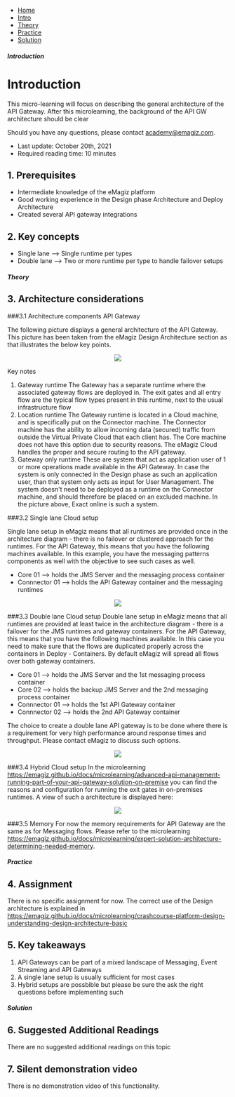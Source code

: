 <div class="ez-academy">
    <div class="ez-academy__body">
        <main class="micro-learning">
        <ul class="doc-nav">
            <li class="doc-nav__item"><a href="../../docs/microlearning/advanced-solution-architecture-index" class="doc-nav__link">Home</a></li>
            <li class="doc-nav__item"><a href="#intro" class="doc-nav__link">Intro</a></li>
            <li class="doc-nav__item"><a href="#theory" class="doc-nav__link">Theory</a></li>
            <li class="doc-nav__item"><a href="#practice" class="doc-nav__link">Practice</a></li>
            <li class="doc-nav__item"><a href="#solution" class="doc-nav__link">Solution</a></li>
        </ul>

<div class="doc">

##### Introduction

# Introduction
This micro-learning will focus on describing the general architecture of the API Gateway. After this microlearning, the background of the API GW architecture should be clear

Should you have any questions, please contact academy@emagiz.com.

- Last update: October 20th, 2021
- Required reading time: 10 minutes

## 1. Prerequisites
- Intermediate knowledge of the eMagiz platform
- Good working experience in the Design phase Architecture and Deploy Architecture
- Created several API gateway integrations

## 2. Key concepts

- Single lane --> Single runtime per types
- Double lane --> Two or more runtime per type to handle failover setups
	

##### Theory

## 3. Architecture considerations

###3.1 Architecture components API Gateway

The following picture displays a general architecture of the API Gateway. This picture has been taken from the eMagiz Design Architecture section as that illustrates the below key points.

<p align="center"><img src="../../img/microlearning/advanced-solution-architecture-apigw-architecture-1.png"></p>

Key notes
1. Gateway runtime
The Gateway has a separate runtime where the associated gateway flows are deployed in. The exit gates and all entry flow are the typical flow types present in this runtime, next to the usual infrastructure flow
2. Location runtime 
The Gateway runtime is located in a Cloud machine, and is specifically put on the Connector machine. The Connector machine has the ability to allow incoming data (secured) traffic from outside the Virtual Private Cloud that each client has. The Core machine does not have this option due to security reasons. The eMagiz Cloud handles the proper and secure routing to the API gateway.
3. Gateway only runtime
These are system that act as application user of 1 or more operations made available in the API Gateway. In case the system is only connected in the Design phase as such an application user, than that system only acts as input for User Management. The system doesn't need to be deployed as a runtime on the Connector machine, and should therefore be placed on an excluded machine. In the picture above, Exact online is such a system.

###3.2 Single lane Cloud setup

Single lane setup in eMagiz means that all runtimes are provided once in the architecture diagram - there is no failover or clustered approach for the runtimes. For the API Gateway, this means that you have the following machines available. In this example, you have the messaging patterns components as well with the objective to see such cases as well.

- Core 01 		--> holds the JMS Server and the messaging process container
- Connnector 01 --> holds the API Gateway container and the messaging runtimes

<p align="center"><img src="../../img/microlearning/advanced-solution-architecture-apigw-architecture-2.png"></p>

###3.3 Double lane Cloud setup 
Double lane setup in eMagiz means that all runtimes are provided at least twice in the architecture diagram - there is a failover for the JMS runtimes and gateway containers. For the API Gateway, this means that you have the following machines available. In this case you need to make sure that the flows are duplicated properly across the containers in Deploy - Containers. By default eMagiz will spread all flows over both gateway containers.

- Core 01 		--> holds the JMS Server and the 1st messaging process container
- Core 02 		--> holds the backup JMS Server and the 2nd  messaging process container
- Connnector 01 --> holds the 1st API Gateway container
- Connnector 02 --> holds the 2nd API Gateway container

The choice to create a double lane API gateway is to be done where there is a requirement for very high performance around response times and throughput. Please contact eMagiz to discuss such options. 

<p align="center"><img src="../../img/microlearning/advanced-solution-architecture-apigw-architecture-3.png"></p>

###3.4 Hybrid Cloud setup 
In the microlearning https://emagiz.github.io/docs/microlearning/advanced-api-management-running-part-of-your-api-gateway-solution-on-premise you can find the reasons and configuration for running the exit gates in on-premises runtimes. A view of such a architecture is displayed here:

<p align="center"><img src="../../img/microlearning/advanced-solution-architecture-apigw-architecture-4.png"></p>

###3.5 Memory
For now the memory requirements for API Gateway are the same as for Messaging flows. Please refer to the microlearning https://emagiz.github.io/docs/microlearning/expert-solution-architecture-determining-needed-memory.


##### Practice

## 4. Assignment

There is no specific assignment for now. The correct use of the Design architecture is explained in https://emagiz.github.io/docs/microlearning/crashcourse-platform-design-understanding-design-architecture-basic

## 5. Key takeaways

1. API Gateways can be part of a mixed landscape of Messaging, Event Streaming and API Gateways
2. A single lane setup is usually sufficient for most cases
3. Hybrid setups are possbible but please be sure the ask the right questions before implementing such 

##### Solution

## 6. Suggested Additional Readings

There are no suggested additional readings on this topic

## 7. Silent demonstration video

There is no demonstration video of this functionality. 

##

</div>
</main>
</div>
</div>